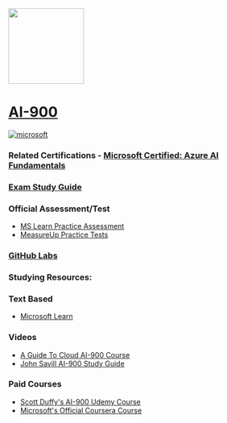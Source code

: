 
<img src="https://images.credly.com/size/340x340/images/4136ced8-75d5-4afb-8677-40b6236e2672/azure-ai-fundamentals-600x600.png" width="150" height="150">

# [AI-900](https://learn.microsoft.com/en-us/certifications/exams/ai-900)


<a href='https://learn.microsoft.com/en-us/certifications/browse/?type=fundamentals' target="_blank"><img alt='microsoft' src='https://img.shields.io/badge/fundamentals-100000?style=for-the-badge&logo=microsoft&logoColor=white&labelColor=0078D4&color=212221'/></a> 


### Related Certifications - [Microsoft Certified: Azure AI Fundamentals](https://learn.microsoft.com/en-us/certifications/azure-ai-fundamentals)

### [Exam Study Guide](https://aka.ms/AI900-StudyGuide)

### Official Assessment/Test
- [MS Learn Practice Assessment](https://learn.microsoft.com/certifications/exams/ai-900/practice/assessment?assessment-type=practice&assessmentId=26)
- [MeasureUp Practice Tests](https://www.measureup.com/microsoft-practice-test-ai-900-microsoft-azure-ai-fundamentals.html)

### [GitHub Labs](https://aka.ms/ai900labs)

### Studying Resources:

### Text Based 
- [Microsoft Learn](https://learn.microsoft.com/en-us/certifications/exams/ai-900)
### Videos
- [A Guide To Cloud AI-900 Course](https://www.youtube.com/watch?v=TOZZ0iWdrO0&pp=ygUNYWkgOTAwIGNvdXJzZQ%3D%3D)
- [John Savill AI-900 Study Guide](https://www.youtube.com/watch?v=E9aarWMLJw0&pp=ygUNYWkgOTAwIGNvdXJzZQ%3D%3D)
### Paid Courses
- [Scott Duffy's AI-900 Udemy Course](https://www.udemy.com/course/ai900-azure/)
- [Microsoft's Official Coursera Course](https://www.coursera.org/specializations/microsoft-azure-ai-900-ai-fundamentals)


